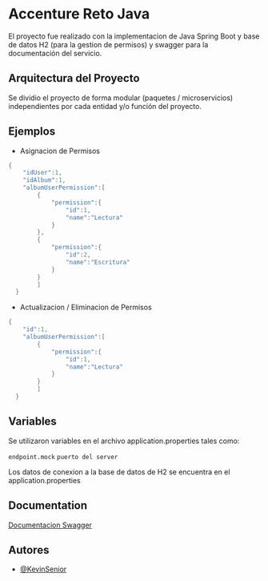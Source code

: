 
# Accenture Reto Java

El proyecto fue realizado con la implementacion de Java Spring Boot y base de datos H2 (para la gestion de permisos)
y swagger para la documentación del servicio.



## Arquitectura del Proyecto

Se dividio el proyecto de forma modular (paquetes / microservicios) independientes por cada entidad y/o función del proyecto.
## Ejemplos

- Asignacion de Permisos
```java
{
	"idUser":1,
	"idAlbum":1,
	"albumUserPermission":[
		{
			"permission":{
				"id":1,
				"name":"Lectura"
			}
		},
		{
			"permission":{
				"id":2,
				"name":"Escritura"
			}
		}
		]
  }
```

- Actualizacion / Eliminacion de Permisos
```java
{
	"id":1,
	"albumUserPermission":[
		{
			"permission":{
				"id":1,
				"name":"Lectura"
			}
		}
		]
  }
```


## Variables

Se utilizaron variables en el archivo application.properties tales como:

`endpoint.mock`
`puerto del server`

Los datos de conexion a la base de datos de H2 se encuentra en el application.properties


## Documentation

[Documentacion Swagger](http://localhost:8090/swagger-ui/)


## Autores

- [@KevinSenior](https://github.com/ksenior)

